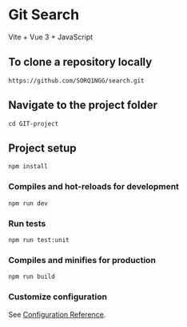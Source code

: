 # Git Search

Vite + Vue 3 + JavaScript

## To clone a repository locally
```
https://github.com/SORQ1NGG/search.git
```

## Navigate to the project folder
```
cd GIT-project
```

## Project setup
```
npm install
```

### Compiles and hot-reloads for development
```
npm run dev
```

### Run tests
```
npm run test:unit
```

### Compiles and minifies for production
```
npm run build
```

### Customize configuration
See [Configuration Reference](https://vuejs.org/guide/quick-start.html).